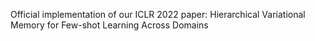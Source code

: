 Official implementation of our ICLR 2022 paper:
Hierarchical Variational Memory for Few-shot Learning Across Domains
